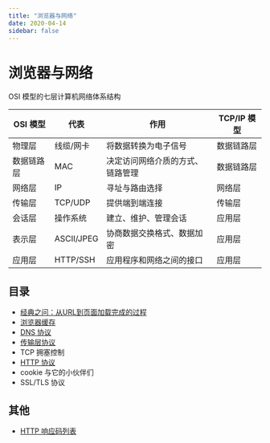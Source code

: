 ```yaml
---
title: "浏览器与网络"
date: 2020-04-14
sidebar: false
---
```


# 浏览器与网络

OSI 模型的七层计算机网络体系结构

| OSI 模型   | 代表       | 作用                             | TCP/IP 模型 |
| ---------- | ---------- | -------------------------------- | ----------- |
| 物理层     | 线缆/网卡  | 将数据转换为电子信号             | 数据链路层  |
| 数据链路层 | MAC        | 决定访问网络介质的方式、链路管理 | 数据链路层  |
| 网络层     | IP         | 寻址与路由选择                   | 网络层      |
| 传输层     | TCP/UDP    | 提供端到端连接                   | 传输层      |
| 会话层     | 操作系统   | 建立、维护、管理会话             | 应用层      |
| 表示层     | ASCII/JPEG | 协商数据交换格式、数据加密       | 应用层      |
| 应用层     | HTTP/SSH   | 应用程序和网络之间的接口         | 应用层      |

## 目录

- [经典之问：从URL到页面加载完成的过程](./from-url-to-loaded.md)  
- [浏览器缓存](./cache.md)
- [DNS 协议](./dns.md)
- [传输层协议](./transport-layer-protocol.md)
- TCP 拥塞控制
- [HTTP 协议](./http.md)
- cookie 与它的小伙伴们
- SSL/TLS 协议

## 其他

- [HTTP 响应码列表](./response-code.md) <!-- sidebar未收录 -->
